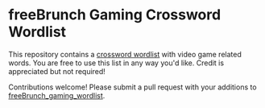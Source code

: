 # freeBrunch Gaming Crossword Wordlist

This repository contains a [crossword wordlist](https://github.com/bthomas2622/freeBrunch-gaming-crossword-wordlist/blob/main/freeBrunch_gaming_wordlist.txt) with video game related words. You are free to use this list in any way you'd like. Credit is appreciated but not required!

Contributions welcome! Please submit a pull request with your additions to [freeBrunch_gaming_wordlist](https://github.com/bthomas2622/freeBrunch-gaming-crossword-wordlist/blob/main/freeBrunch_gaming_wordlist.txt).
